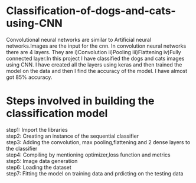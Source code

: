 # Classification-of-dogs-and-cats-using-CNN
Convolutional neural networks are similar to Artificial neural networks.Images are the input for the cnn. In convolution neural networks there are 4 layers. They are i)Convolution ii)Pooling iii)Flattening iv)Fully connected layer.In this project I have classified the dogs and cats images using CNN. I have created all the layers using keras and then trained the model on the data and then I find the accuracy of the model. I have almost got 85% accuracy. 

# Steps involved in building the classification model

step1: Import the libraries   
step2: Creating an instance of the sequential classifier    
step3: Adding the convolution, max pooling,flattening and 2 dense layers to the classifier   
step4: Compiling by mentioning optimizer,loss function and metrics   
step5: Image data generation    
step6: Loading the dataset    
step7: Fitting the model on training data and prdicting on the testing data    
